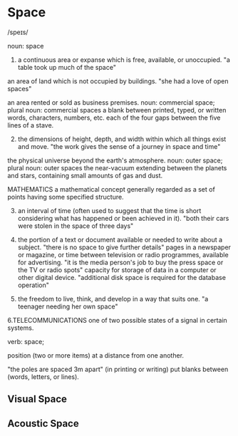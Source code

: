 # Space
/speɪs/

noun: space
1. a continuous area or expanse which is free, available, or unoccupied.
"a table took up much of the space"

an area of land which is not occupied by buildings.
"she had a love of open spaces"

an area rented or sold as business premises.
noun: commercial space; plural noun: commercial spaces
a blank between printed, typed, or written words, characters, numbers, etc.
each of the four gaps between the five lines of a stave.

2. the dimensions of height, depth, and width within which all things exist and move.
"the work gives the sense of a journey in space and time"

the physical universe beyond the earth's atmosphere.
noun: outer space; plural noun: outer spaces
the near-vacuum extending between the planets and stars, containing small amounts of gas and dust.

MATHEMATICS
a mathematical concept generally regarded as a set of points having some specified structure.

3. an interval of time (often used to suggest that the time is short considering what has happened or been achieved in it).
"both their cars were stolen in the space of three days"

4. the portion of a text or document available or needed to write about a subject.
"there is no space to give further details"
pages in a newspaper or magazine, or time between television or radio programmes, available for advertising.
"it is the media person's job to buy the press space or the TV or radio spots"
capacity for storage of data in a computer or other digital device.
"additional disk space is required for the database operation"

5. the freedom to live, think, and develop in a way that suits one.
"a teenager needing her own space"

6.TELECOMMUNICATIONS
one of two possible states of a signal in certain systems.


verb: space; 

position (two or more items) at a distance from one another.

"the poles are spaced 3m apart"
(in printing or writing) put blanks between (words, letters, or lines).

## Visual Space

## Acoustic Space
